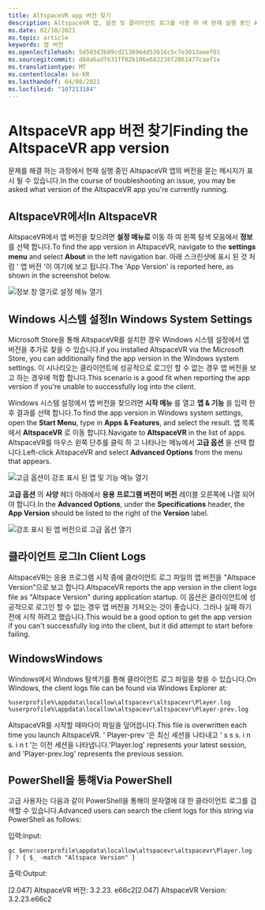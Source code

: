 ```yaml
---
title: AltspaceVR app 버전 찾기
description: AltspaceVR 앱, 설정 및 클라이언트 로그를 사용 하 여 현재 실행 중인 AltspaceVR 버전을 찾는 방법에 대해 알아봅니다.
ms.date: 02/10/2021
ms.topic: article
keywords: 앱 버전
ms.openlocfilehash: 5d503d3b89cd213696dd53616c5c7e3013aeef01
ms.sourcegitcommit: d84a6adf631ff02b106e682238f2861477caef1e
ms.translationtype: MT
ms.contentlocale: ko-KR
ms.lasthandoff: 04/08/2021
ms.locfileid: "107213184"
---
```

# <a name="finding-the-altspacevr-app-version"></a><span data-ttu-id="48b75-104">AltspaceVR app 버전 찾기</span><span class="sxs-lookup"><span data-stu-id="48b75-104">Finding the AltspaceVR app version</span></span>

<span data-ttu-id="48b75-105">문제를 해결 하는 과정에서 현재 실행 중인 AltspaceVR 앱의 버전을 묻는 메시지가 표시 될 수 있습니다.</span><span class="sxs-lookup"><span data-stu-id="48b75-105">In the course of troubleshooting an issue, you may be asked what version of the AltspaceVR app you're currently running.</span></span>

## <a name="in-altspacevr"></a><span data-ttu-id="48b75-106">AltspaceVR에서</span><span class="sxs-lookup"><span data-stu-id="48b75-106">In AltspaceVR</span></span>

<span data-ttu-id="48b75-107">AltspaceVR에서 앱 버전을 찾으려면 **설정 메뉴로** 이동 하 여 왼쪽 탐색 모음에서 **정보** 를 선택 합니다.</span><span class="sxs-lookup"><span data-stu-id="48b75-107">To find the app version in AltspaceVR, navigate to the **settings menu** and select **About** in the left navigation bar.</span></span> <span data-ttu-id="48b75-108">아래 스크린샷에 표시 된 것 처럼 ' 앱 버전 '이 여기에 보고 됩니다.</span><span class="sxs-lookup"><span data-stu-id="48b75-108">The 'App Version' is reported here, as shown in the screenshot below.</span></span>

![정보 창 열기로 설정 메뉴 열기](images/app-version-img-01.png)

## <a name="in-windows-system-settings"></a><span data-ttu-id="48b75-110">Windows 시스템 설정</span><span class="sxs-lookup"><span data-stu-id="48b75-110">In Windows System Settings</span></span>

<span data-ttu-id="48b75-111">Microsoft Store을 통해 AltspaceVR를 설치한 경우 Windows 시스템 설정에서 앱 버전을 추가로 찾을 수 있습니다.</span><span class="sxs-lookup"><span data-stu-id="48b75-111">If you installed AltspaceVR via the Microsoft Store, you can additionally find the app version in the Windows system settings.</span></span>  <span data-ttu-id="48b75-112">이 시나리오는 클라이언트에 성공적으로 로그인 할 수 없는 경우 앱 버전을 보고 하는 경우에 적합 합니다.</span><span class="sxs-lookup"><span data-stu-id="48b75-112">This scenario is a good fit when reporting the app version if you're unable to successfully log into the client.</span></span>

<span data-ttu-id="48b75-113">Windows 시스템 설정에서 앱 버전을 찾으려면 **시작 메뉴** 를 열고 **앱 & 기능** 을 입력 한 후 결과를 선택 합니다.</span><span class="sxs-lookup"><span data-stu-id="48b75-113">To find the app version in Windows system settings, open the **Start Menu**, type in **Apps & Features**, and select the result.</span></span> <span data-ttu-id="48b75-114">앱 목록에서 **AltspaceVR** 로 이동 합니다.</span><span class="sxs-lookup"><span data-stu-id="48b75-114">Navigate to **AltspaceVR** in the list of apps.</span></span> <span data-ttu-id="48b75-115">AltspaceVR를 마우스 왼쪽 단추를 클릭 하 고 나타나는 메뉴에서 **고급 옵션** 을 선택 합니다.</span><span class="sxs-lookup"><span data-stu-id="48b75-115">Left-click AltspaceVR and select **Advanced Options** from the menu that appears.</span></span>

![고급 옵션이 강조 표시 된 앱 및 기능 메뉴 열기](images/app-version-img-02.png)

<span data-ttu-id="48b75-117">**고급 옵션** 의 **사양** 헤더 아래에서 **응용 프로그램 버전이** **버전** 레이블 오른쪽에 나열 되어야 합니다.</span><span class="sxs-lookup"><span data-stu-id="48b75-117">In the **Advanced Options**, under the **Specifications** header, the **App Version** should be listed to the right of the **Version** label.</span></span>

![강조 표시 된 앱 버전으로 고급 옵션 열기](images/app-version-img-03.png)

## <a name="in-client-logs"></a><span data-ttu-id="48b75-119">클라이언트 로그</span><span class="sxs-lookup"><span data-stu-id="48b75-119">In Client Logs</span></span>

<span data-ttu-id="48b75-120">AltspaceVR는 응용 프로그램 시작 중에 클라이언트 로그 파일의 앱 버전을 "Altspace Version"으로 보고 합니다.</span><span class="sxs-lookup"><span data-stu-id="48b75-120">AltspaceVR reports the app version in the client logs file as "Altspace Version" during application startup.</span></span> <span data-ttu-id="48b75-121">이 옵션은 클라이언트에 성공적으로 로그인 할 수 없는 경우 앱 버전을 가져오는 것이 좋습니다. 그러나 실패 하기 전에 시작 하려고 했습니다.</span><span class="sxs-lookup"><span data-stu-id="48b75-121">This would be a good option to get the app version if you can't successfully log into the client, but it did attempt to start before failing.</span></span>

## <a name="windows"></a><span data-ttu-id="48b75-122">Windows</span><span class="sxs-lookup"><span data-stu-id="48b75-122">Windows</span></span>

<span data-ttu-id="48b75-123">Windows에서 Windows 탐색기를 통해 클라이언트 로그 파일을 찾을 수 있습니다.</span><span class="sxs-lookup"><span data-stu-id="48b75-123">On Windows, the client logs file can be found via Windows Explorer at:</span></span>

```
%userprofile%\appdata\locallow\altspacevr\altspacevr\Player.log
%userprofile%\appdata\locallow\altspacevr\altspacevr\Player-prev.log
```

<span data-ttu-id="48b75-124">AltspaceVR를 시작할 때마다이 파일을 덮어씁니다.</span><span class="sxs-lookup"><span data-stu-id="48b75-124">This file is overwritten each time you launch AltspaceVR.</span></span> <span data-ttu-id="48b75-125">' Player-prev '은 최신 세션을 나타내고 ' s s s. i n s. i n t '는 이전 세션을 나타냅니다.</span><span class="sxs-lookup"><span data-stu-id="48b75-125">'Player.log' represents your latest session, and 'Player-prev.log' represents the previous session.</span></span>

## <a name="via-powershell"></a><span data-ttu-id="48b75-126">PowerShell을 통해</span><span class="sxs-lookup"><span data-stu-id="48b75-126">Via PowerShell</span></span>

<span data-ttu-id="48b75-127">고급 사용자는 다음과 같이 PowerShell을 통해이 문자열에 대 한 클라이언트 로그를 검색할 수 있습니다.</span><span class="sxs-lookup"><span data-stu-id="48b75-127">Advanced users can search the client logs for this string via PowerShell as follows:</span></span>

<span data-ttu-id="48b75-128">입력:</span><span class="sxs-lookup"><span data-stu-id="48b75-128">Input:</span></span>

```
gc $env:userprofile\appdata\locallow\altspacevr\altspacevr\Player.log | ? { $_ -match "Altspace Version" }
```

<span data-ttu-id="48b75-129">출력:</span><span class="sxs-lookup"><span data-stu-id="48b75-129">Output:</span></span>

<span data-ttu-id="48b75-130">[2.047] AltspaceVR 버전: 3.2.23. e66c2</span><span class="sxs-lookup"><span data-stu-id="48b75-130">[2.047] AltspaceVR Version: 3.2.23.e66c2</span></span>